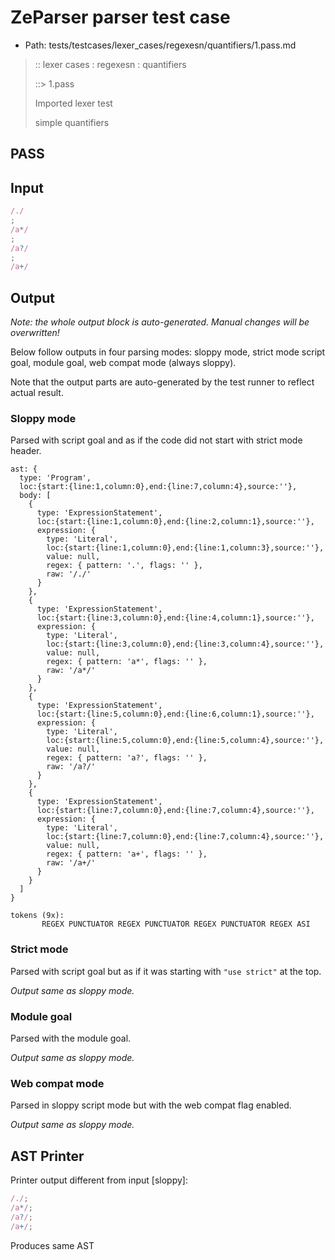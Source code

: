 # ZeParser parser test case

- Path: tests/testcases/lexer_cases/regexesn/quantifiers/1.pass.md

> :: lexer cases : regexesn : quantifiers
>
> ::> 1.pass
>
> Imported lexer test
>
> simple quantifiers

## PASS

## Input

`````js
/./
;
/a*/
;
/a?/
;
/a+/
`````

## Output

_Note: the whole output block is auto-generated. Manual changes will be overwritten!_

Below follow outputs in four parsing modes: sloppy mode, strict mode script goal, module goal, web compat mode (always sloppy).

Note that the output parts are auto-generated by the test runner to reflect actual result.

### Sloppy mode

Parsed with script goal and as if the code did not start with strict mode header.

`````
ast: {
  type: 'Program',
  loc:{start:{line:1,column:0},end:{line:7,column:4},source:''},
  body: [
    {
      type: 'ExpressionStatement',
      loc:{start:{line:1,column:0},end:{line:2,column:1},source:''},
      expression: {
        type: 'Literal',
        loc:{start:{line:1,column:0},end:{line:1,column:3},source:''},
        value: null,
        regex: { pattern: '.', flags: '' },
        raw: '/./'
      }
    },
    {
      type: 'ExpressionStatement',
      loc:{start:{line:3,column:0},end:{line:4,column:1},source:''},
      expression: {
        type: 'Literal',
        loc:{start:{line:3,column:0},end:{line:3,column:4},source:''},
        value: null,
        regex: { pattern: 'a*', flags: '' },
        raw: '/a*/'
      }
    },
    {
      type: 'ExpressionStatement',
      loc:{start:{line:5,column:0},end:{line:6,column:1},source:''},
      expression: {
        type: 'Literal',
        loc:{start:{line:5,column:0},end:{line:5,column:4},source:''},
        value: null,
        regex: { pattern: 'a?', flags: '' },
        raw: '/a?/'
      }
    },
    {
      type: 'ExpressionStatement',
      loc:{start:{line:7,column:0},end:{line:7,column:4},source:''},
      expression: {
        type: 'Literal',
        loc:{start:{line:7,column:0},end:{line:7,column:4},source:''},
        value: null,
        regex: { pattern: 'a+', flags: '' },
        raw: '/a+/'
      }
    }
  ]
}

tokens (9x):
       REGEX PUNCTUATOR REGEX PUNCTUATOR REGEX PUNCTUATOR REGEX ASI
`````

### Strict mode

Parsed with script goal but as if it was starting with `"use strict"` at the top.

_Output same as sloppy mode._

### Module goal

Parsed with the module goal.

_Output same as sloppy mode._

### Web compat mode

Parsed in sloppy script mode but with the web compat flag enabled.

_Output same as sloppy mode._

## AST Printer

Printer output different from input [sloppy]:

````js
/./;
/a*/;
/a?/;
/a+/;
````

Produces same AST

